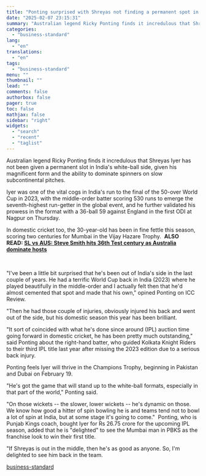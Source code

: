 ```yaml
---
title: "Ponting surprised with Shreyas not finding a permanent spot in Indian setup"
date: "2025-02-07 23:15:31"
summary: "Australian legend Ricky Ponting finds it incredulous that Shreyas Iyer has not been given a permanent slot in India's white-ball side, given his magnificent form and the ability to dominate spinners on slow subcontinental pitches. Iyer was one of the vital cogs in India's run to the final of the..."
categories:
  - "business-standard"
lang:
  - "en"
translations:
  - "en"
tags:
  - "business-standard"
menu: ""
thumbnail: ""
lead: ""
comments: false
authorbox: false
pager: true
toc: false
mathjax: false
sidebar: "right"
widgets:
  - "search"
  - "recent"
  - "taglist"
---
```


Australian legend Ricky Ponting finds it incredulous that Shreyas Iyer has not been given a permanent slot in India's white-ball side, given his magnificent form and the ability to dominate spinners on slow subcontinental pitches.

Iyer was one of the vital cogs in India's run to the final of the 50-over World Cup in 2023, with the middle-order batter scoring 530 runs to emerge the seventh-highest run-getter in the global event, and he further validated his prowess in the format with a 36-ball 59 against England in the first ODI at Nagpur on Thursday.

In domestic cricket too, the 30-year-old has been in fine fettle this season, scoring two centuries for Mumbai in the Vijay Hazare Trophy. 
**ALSO READ: [SL vs AUS: Steve Smith hits 36th Test century as Australia dominate hosts](https://www.business-standard.com/cricket/news/sl-vs-aus-steve-smith-hits-36th-test-century-as-australia-dominate-hosts-125020701683_1.html)**

 

"I've been a little bit surprised that he's been out of India's side in the last couple of years. He had a terrific World Cup back in India (2023) where he played beautifully in the middle-order and I actually felt then that he'd almost cemented that spot and made that his own," opined Ponting on ICC Review.

"Then he had those couple of injuries, obviously injured his back and went out of the side, but his domestic season this year has been brilliant.

"It sort of coincided with what he's done since around (IPL) auction time going forward in domestic cricket, he has been pretty much outstanding," said Ponting about the right-hand batter, who guided Kolkata Knight Riders to their third IPL title last year after missing the 2023 edition due to a serious back injury.

Ponting feels Iyer will thrive in the Champions Trophy, beginning in Pakistan and Dubai on February 19.

"He's got the game that will stand up to the white-ball formats, especially in that part of the world," Ponting said.

"On those wickets -- the slower, lower wickets -- he's dynamic on those. We know how good a hitter of spin bowling he is and teams tend not to bowl a lot of spin at India, but at some stage it's going to come." 
Ponting, who is Punjab Kings coach, bought Iyer for Rs 26.75 crore for the upcoming IPL season, added that he is "delighted" to see the Mumbai man in PBKS as the franchise look to win their first title.

"If Shreyas is out in the middle, then he's as good as anyone. So, I'm delighted to see him back in the team.

[business-standard](https://www.business-standard.com/cricket/news/ponting-surprised-with-shreyas-not-finding-a-permanent-spot-in-indian-setup-125020700879_1.html)
